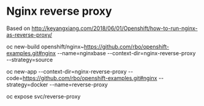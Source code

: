 # Nginx reverse proxy

Based on http://keyangxiang.com/2018/06/01/Openshift/how-to-run-nginx-as-reverse-proxy/



oc new-build openshift/nginx~https://github.com/rbo/openshift-examples.git#nginx --name=nginxbase --context-dir=nginx-reverse-proxy --strategy=source


oc new-app --context-dir=nginx-reverse-proxy --code=https://github.com/rbo/openshift-examples.git#nginx --strategy=docker --name=reverse-proxy


oc expose svc/reverse-proxy
